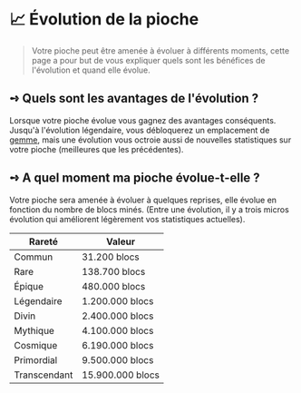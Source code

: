 # 📈 Évolution de la pioche
> Votre pioche peut être amenée à évoluer à différents moments, cette page a pour but de vous expliquer quels sont les bénéfices de l'évolution et quand elle évolue.

## **➺** Quels sont les avantages de l'évolution ?
Lorsque votre pioche évolue vous gagnez des avantages conséquents. Jusqu'à l'évolution légendaire, vous débloquerez un emplacement de [gemme](./gemmes.md), mais une évolution vous octroie aussi de nouvelles statistiques sur votre pioche (meilleures que les précédentes).

## **➺** A quel moment ma pioche évolue-t-elle ?
Votre pioche sera amenée à évoluer à quelques reprises, elle évolue en fonction du nombre de blocs minés. (Entre une évolution, il y a trois micros évolution qui améliorent légèrement vos statistiques actuelles).

| Rareté       | Valeur          |
|--------------|-----------------|
| Commun       | 31.200 blocs    |
| Rare         | 138.700 blocs   |
| Épique       | 480.000 blocs   |
| Légendaire   | 1.200.000 blocs |
| Divin        | 2.400.000 blocs |
| Mythique     | 4.100.000 blocs |
| Cosmique     | 6.190.000 blocs |
| Primordial   | 9.500.000 blocs |
| Transcendant | 15.900.000 blocs |
